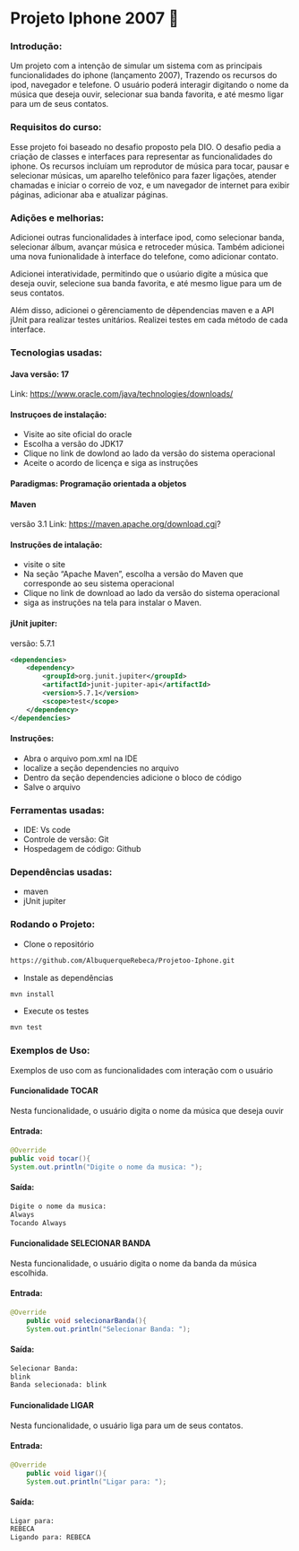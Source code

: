 # Projeto Iphone 2007 📱

### Introdução: 
Um projeto com a intenção de simular um sistema com as principais funcionalidades do iphone (lançamento 2007), Trazendo os recursos do ipod,
navegador e telefone. O usuário poderá interagir digitando o nome da música que deseja ouvir, selecionar sua banda favorita, e até mesmo ligar 
para um de seus contatos. 

### Requisitos do curso: 
Esse projeto foi baseado no desafio proposto pela DIO. O desafio pedia a criação de classes e interfaces para representar as funcionalidades
do iphone. Os recursos incluíam um reprodutor de música para tocar, pausar e selecionar músicas, um aparelho telefônico para fazer ligações, 
atender chamadas e iniciar o correio de voz, e um navegador de internet para exibir páginas, adicionar aba e atualizar páginas. 

### Adições e melhorias: 
Adicionei outras funcionalidades à interface ipod, como selecionar banda, selecionar álbum, avançar música e retroceder música.
Também adicionei uma nova funionalidade à interface do telefone, como adicionar contato.


Adicionei interatividade, permitindo que o usúario digite a música que deseja ouvir, selecione sua banda favorita, e até mesmo 
ligue para um de seus contatos. 

Além disso, adicionei o gêrenciamento de dêpendencias maven e a API jUnit para realizar testes unitários. Realizei testes em cada método
de cada interface. 

### Tecnologias usadas: 
#### Java versão: 17
Link: https://www.oracle.com/java/technologies/downloads/
#### Instruçoes de instalação: 
- Visite ao site oficial do oracle
- Escolha a versão do JDK17
- Clique no link de dowlond ao lado da versão do sistema operacional
- Aceite o acordo de licença e siga as instruções

#### Paradigmas: Programação orientada a objetos

 #### Maven
 versão 3.1
 Link: https://maven.apache.org/download.cgi?
 #### Instruções de intalação: 
 - visite o site
 - Na seção “Apache Maven”, escolha a versão do Maven que corresponde ao seu sistema operacional
 - Clique no link de download ao lado da versão do sistema operacional
 - siga as instruções na tela para instalar o Maven.
  
 
 #### jUnit jupiter:  
 versão: 5.7.1


```xml
<dependencies>
    <dependency>
        <groupId>org.junit.jupiter</groupId>
        <artifactId>junit-jupiter-api</artifactId>
        <version>5.7.1</version>
        <scope>test</scope>
    </dependency>
</dependencies>
```


#### Instruções: 
- Abra o arquivo pom.xml na IDE
- localize a seção dependencies no arquivo
- Dentro da seção dependencies adicione o bloco de código
- Salve o arquivo
 
### Ferramentas usadas: 
- IDE: Vs code 
- Controle de versão: Git
- Hospedagem de código: Github

### Dependências usadas: 
- maven 
- jUnit jupiter

### Rodando o Projeto: 
- Clone o repositório
 ```bash
https://github.com/AlbuquerqueRebeca/Projetoo-Iphone.git  
 ```
- Instale as dependências
```bash
mvn install
```
- Execute os testes
```bash
mvn test
```
### Exemplos de Uso: 
Exemplos de uso com as funcionalidades com interação com o usuário

#### Funcionalidade TOCAR
Nesta funcionalidade, o usuário digita o nome da música que deseja ouvir 

#### Entrada: 
```java
@Override
public void tocar(){   
System.out.println("Digite o nome da musica: ");
```
#### Saída: 
```bash
Digite o nome da musica: 
Always
Tocando Always
```
#### Funcionalidade SELECIONAR BANDA
Nesta funcionalidade, o usuário digita o nome da banda da música escolhida.

#### Entrada: 
```java
@Override
    public void selecionarBanda(){
    System.out.println("Selecionar Banda: ");
```

#### Saída: 
```bash
Selecionar Banda: 
blink
Banda selecionada: blink
```
#### Funcionalidade LIGAR
Nesta funcionalidade, o usuário liga para um de seus contatos.

#### Entrada: 
```java
@Override
    public void ligar(){
    System.out.println("Ligar para: ");
```

#### Saída:
```bash
Ligar para: 
REBECA
Ligando para: REBECA
```





